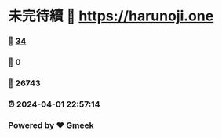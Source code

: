 # 未完待續 :link: https://harunoji.one 
### :page_facing_up: [34](https://harunoji.one/tag.html) 
### :speech_balloon: 0 
### :hibiscus: 26743 
### :alarm_clock: 2024-04-01 22:57:14 
### Powered by :heart: [Gmeek](https://github.com/Meekdai/Gmeek)
